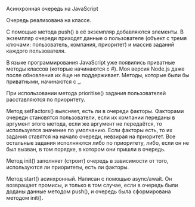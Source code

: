 Асинхронная очередь на JavaScript

Очередь реализована на классе.

С помощью метода push() в её экземпляр добавляются элементы.
В экземпляр очереди приходят данные о пользователе (объект с тремя ключами: пользователь, компания, приоритет)
и массив заданий каждого пользователя.

В языке программирования JavaScript уже появились приватные методы классов (которые начинаются с #). 
Моя версия Node.js даже после обновления их ёще не поддерживает. 
Методы, которые были бы приватными, начинаются с _.

При использовании метода prioritise() задания пользователей расставляются по приоритету.

Метод setFactors() выясняет, есть ли в очереди факторы. Факторами очереди становятся пользователи,
если их компании переданы в аргумент этого метода, если же аргумент не передаётся,
то используется значение по умолчанию. Если факторы есть, то их задания ставятся на начало очереди,
невзирая на приоритет. Все остальные задания исполняются либо по приоритету, либо, если он не был вызван,
в том порядке, в котором они пришли в очередь.

Метод  init() заполняет (строит) очередь в зависимости от того, используются ли приоритеты, есть ли факторы.

Метод start() асинхронный. Написан с помощью async/await. Он возвращает промисы, и только в том случае,
если в очередь были доданы данные методом push(), и очередь была сформирована методом init().
